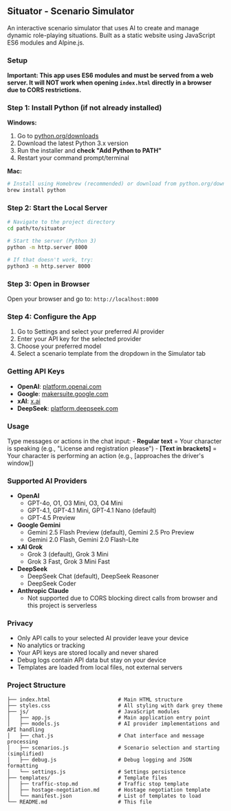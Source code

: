 ## Situator - Scenario Simulator

An interactive scenario simulator that uses AI to create and manage dynamic role-playing situations. Built as a static website using JavaScript ES6 modules and Alpine.js.

### Setup

**Important: This app uses ES6 modules and must be served from a web server. It will NOT work when opening `index.html` directly in a browser due to CORS restrictions.**


### Step 1: Install Python (if not already installed)

**Windows:**
1. Go to [python.org/downloads](https://www.python.org/downloads/)
2. Download the latest Python 3.x version
3. Run the installer and **check "Add Python to PATH"**
4. Restart your command prompt/terminal

**Mac:**
```bash
# Install using Homebrew (recommended) or download from python.org/downloads
brew install python
```


### Step 2: Start the Local Server
```bash
# Navigate to the project directory
cd path/to/situator

# Start the server (Python 3)
python -m http.server 8000

# If that doesn't work, try:
python3 -m http.server 8000
```


### Step 3: Open in Browser
Open your browser and go to: `http://localhost:8000`


### Step 4: Configure the App
1. Go to Settings and select your preferred AI provider
2. Enter your API key for the selected provider
3. Choose your preferred model
4. Select a scenario template from the dropdown in the Simulator tab


### Getting API Keys

- **OpenAI**: [platform.openai.com](https://platform.openai.com)
- **Google**: [makersuite.google.com](https://makersuite.google.com)
- **xAI**: [x.ai](https://x.ai)
- **DeepSeek**: [platform.deepseek.com](https://platform.deepseek.com)


### Usage

Type messages or actions in the chat input:
	- **Regular text** = Your character is speaking (e.g., "License and registration please")
	- **[Text in brackets]** = Your character is performing an action (e.g., [approaches the driver's window])


### Supported AI Providers

* **OpenAI**
	- GPT-4o, O1, O3 Mini, O3, O4 Mini
	- GPT-4.1, GPT-4.1 Mini, GPT-4.1 Nano (default)
	- GPT-4.5 Preview
* **Google Gemini**
	- Gemini 2.5 Flash Preview (default), Gemini 2.5 Pro Preview
	- Gemini 2.0 Flash, Gemini 2.0 Flash-Lite
* **xAI Grok**
	- Grok 3 (default), Grok 3 Mini
	- Grok 3 Fast, Grok 3 Mini Fast
* **DeepSeek**
	- DeepSeek Chat (default), DeepSeek Reasoner
	- DeepSeek Coder
* **Anthropic Claude**
	- Not supported due to CORS blocking direct calls from browser and this project is serverless

### Privacy

- Only API calls to your selected AI provider leave your device
- No analytics or tracking
- Your API keys are stored locally and never shared
- Debug logs contain API data but stay on your device
- Templates are loaded from local files, not external servers

### Project Structure

```
├── index.html                      # Main HTML structure
├── styles.css                      # All styling with dark grey theme
├── js/                             # JavaScript modules
│   ├── app.js                      # Main application entry point
│   ├── models.js                   # AI provider implementations and API handling
│   ├── chat.js                     # Chat interface and message processing
│   ├── scenarios.js                # Scenario selection and starting (simplified)
│   ├── debug.js                    # Debug logging and JSON formatting
│   └── settings.js                 # Settings persistence
├── templates/                      # Template files
│   ├── traffic-stop.md 			# Traffic stop template
│   ├── hostage-negotiation.md 		# Hostage negotiation template
│   └── manifest.json               # List of templates to load
└── README.md                       # This file
```

